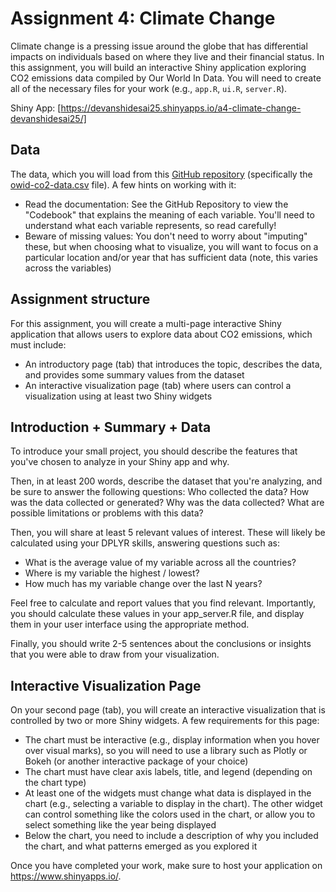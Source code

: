 # Assignment 4: Climate Change

Climate change is a pressing issue around the globe that has differential impacts on individuals based on where they live and their financial status. In this assignment, you will build an interactive Shiny application exploring CO2 emissions data compiled by Our World In Data. You will need to create all of the necessary files for your work (e.g., `app.R`, `ui.R`, `server.R`).

Shiny App: [https://devanshidesai25.shinyapps.io/a4-climate-change-devanshidesai25/]

## Data

The data, which you will load from this [GitHub repository](https://github.com/owid/co2-data/) (specifically the [owid-co2-data.csv](https://github.com/owid/co2-data/) file). A few hints on working with it:

- Read the documentation: See the GitHub Repository to view the "Codebook" that explains the meaning of each variable. You'll need to understand what each variable represents, so read carefully!
- Beware of missing values: You don't need to worry about "imputing" these, but when choosing what to visualize, you will want to focus on a particular location and/or year that has sufficient data (note, this varies across the variables)

## Assignment structure

For this assignment, you will create a multi-page interactive Shiny application that allows users to explore data about CO2 emissions, which must include:

- An introductory page (tab) that introduces the topic, describes the data, and provides some summary values from the dataset
- An interactive visualization page (tab) where users can control a visualization using at least two Shiny widgets

## Introduction + Summary + Data

To introduce your small project, you should describe the features that you've chosen to analyze in your Shiny app and why.

Then, in at least 200 words, describe the dataset that you're analyzing, and be sure to answer the following questions: Who collected the data? How was the data collected or generated? Why was the data collected? What are possible limitations or problems with this data? 

Then, you will share at least 5 relevant values of interest. These will likely be calculated using your DPLYR skills, answering questions such as: 

- What is the average value of my variable across all the countries?
- Where is my variable the highest / lowest?
- How much has my variable change over the last N years?

Feel free to calculate and report values that you find relevant. Importantly, you should calculate these values in your app_server.R file, and display them in your user interface using the appropriate method. 

Finally, you should write 2-5 sentences about the conclusions or insights that you were able to draw from your visualization.


## Interactive Visualization Page

On your second page (tab), you will create an interactive visualization that is controlled by two or more Shiny widgets. A few requirements for this page:

- The chart must be interactive (e.g., display information when you hover over visual marks), so you will need to use a library such as Plotly or Bokeh (or another interactive package of your choice)
- The chart must have clear axis labels, title, and legend (depending on the chart type)
- At least one of the widgets must change what data is displayed in the chart (e.g., selecting a variable to display in the chart). The other widget can control something like the colors used in the chart, or allow you to select something like the year being displayed
- Below the chart, you need to include a description of why you included the chart, and what patterns emerged as you explored it

Once you have completed your work, make sure to host your application on https://www.shinyapps.io/.
